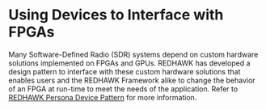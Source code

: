 # Using Devices to Interface with FPGAs

Many Software-Defined Radio (SDR) systems depend on custom hardware solutions implemented on FPGAs and GPUs. REDHAWK has developed a design pattern to interface with these custom hardware solutions that enables users and the REDHAWK Framework alike to change the behavior of an FPGA at run-time to meet the needs of the application. Refer to [REDHAWK Persona Device Pattern](../appendices/persona-device-pattern.html) for more information.
